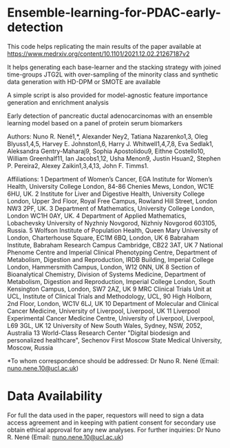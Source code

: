 # Ensemble-learning-for-PDAC-early-detection


This code helps replicating the main results of the paper available at https://www.medrxiv.org/content/10.1101/2021.12.02.21267187v2 

It helps generating each base-learner and the stacking strategy with joined time-groups JTG2L with over-sampling of the minority class and synthetic data generation with HD-DPM or SMOTE are available 

A simple script is also provided for model-agnostic feature importance generation and enrichment analysis


Early detection of pancreatic ductal adenocarcinomas with an ensemble learning model based on a panel of protein serum biomarkers

Authors:  Nuno R. Nené1,*, Alexander Ney2, Tatiana Nazarenko1,3, Oleg Blyuss1,4,5, Harvey E. Johnston1,6, Harry J. Whitwell1,4,7,8, 
           Eva Sedlak1, Aleksandra Gentry-Maharaj9, Sophia Apostolidou9, Eithne Costello10, William Greenhalf11, Ian Jacobs1,12, Usha Menon9, 
            Justin Hsuan2, Stephen P. Pereira2, Alexey Zaikin1,3,4,13, John F. Timms1.

Affiliations:
   1 Department of Women’s Cancer, EGA Institute for Women’s Health, University College London, 84-86 Chenies Mews, London, WC1E 6HU, UK. 
   2 Institute for Liver and Digestive Health, University College London, Upper 3rd Floor, Royal Free Campus, Rowland Hill Street, London NW3 2PF, UK.
   3 Department of Mathematics, University College London, London WC1H 0AY, UK.
   4 Department of Applied Mathematics, Lobachevsky University of Nyzhniy Novgorod, Nizhniy Novgorod 603105, Russia.
   5 Wolfson Institute of Population Health, Queen Mary University of London, Charterhouse Square, EC1M 6BQ, London, UK
   6 Babraham Institute, Babraham Research Campus Cambridge, CB22 3AT, UK
   7 National Phenome Centre and Imperial Clinical Phenotyping Centre, Department of Metabolism, Digestion and Reproduction, IRDB Building, Imperial College London, Hammersmith Campus, London, W12 0NN, UK
   8 Section of Bioanalytical Chemistry, Division of Systems Medicine, Department of Metabolism, Digestion and Reproduction, Imperial College London, South Kensington Campus, London, SW7 2AZ, UK
   9 MRC Clinical Trials Unit at UCL, Institute of Clinical Trials and Methodology, UCL, 90 High Holborn, 2nd Floor, London, WC1V 6LJ, UK
   10 Department of Molecular and Clinical Cancer Medicine, University of Liverpool, Liverpool, UK
   11 Liverpool Experimental Cancer Medicine Centre, University of Liverpool, Liverpool, L69 3GL, UK
   12 University of New South Wales, Sydney, NSW, 2052, Australia
   13 World-Class Research Center "Digital biodesign and personalized healthcare", Sechenov First Moscow State Medical University, Moscow, Russia 

   *To whom correspondence should be addressed: 
    Dr Nuno R. Nené (Email: nuno.nene.10@ucl.ac.uk)



# Data Availability

For full the data used in the paper, requestors will need to sign a data access agreement and in keeping with patient consent for secondary use obtain ethical approval for any new analyses. For further inquiries: Dr Nuno R. Nené (Email: nuno.nene.10@ucl.ac.uk)
